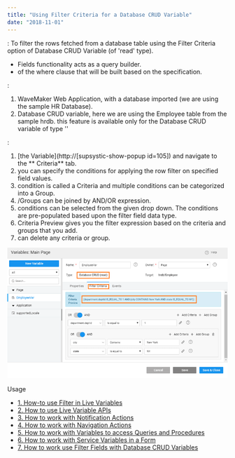 ```yaml
---
title: "Using Filter Criteria for a Database CRUD Variable"
date: "2018-11-01"
---
```


: To filter the rows fetched from a database table using the Filter Criteria option of Database CRUD Variable (of 'read' type).

- Fields functionality acts as a query builder.
- of the where clause that will be built based on the specification.

:

1. WaveMaker Web Application, with a database imported (we are using the sample HR Database).
2. Database CRUD variable, here we are using the Employee table from the sample hrdb. this feature is available only for the Database CRUD variable of type ''

:

1. [the Variable](http://[supsystic-show-popup id=105]) and navigate to the ** Criteria** tab.
2. you can specify the conditions for applying the row filter on specified field values.
3. condition is called a Criteria and multiple conditions can be categorized into a Group.
4. /Groups can be joined by AND/OR expression.
5. conditions can be selected from the given drop down. The conditions are pre-populated based upon the filter field data type.
6. Criteria Preview gives you the filter expression based on the criteria and groups that you add.
7. can delete any criteria or group.

[![](../assets/crudvar_filterfields.png)](../assets/crudvar_filterfields.png)

Usage

- [1\. How-to use Filter in Live Variables](/learn/how-tos/using-filter-conditions-variable/)
- [2\. How to use Live Variable APIs](/learn/how-tos/using-live-variable-apis/)
- [3\. How to work with Notification Actions](/learn/how-tos/using-notification-actions/)
- [4\. How to work with Navigation Actions](/learn/how-tos/using-navigation-action/)
- [5\. How to work with Variables to access Queries and Procedures](/learn/how-tos/using-variables-queries-procedure/)
- [6\. How to work with Service Variables in a Form](/learn/how-tos/using-service-variable-form/)
- [7\. How to work use Filter Fields with Database CRUD Variables](#)
